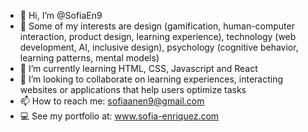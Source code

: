 - 👋 Hi, I’m @SofiaEn9
- 👀 Some of my interests are design (gamification, human-computer interaction, product design, learning experience), technology (web development, AI, inclusive design), psychology (cognitive behavior, learning patterns, mental models)
- 🌱 I’m currently learning HTML, CSS, Javascript and React
- 💞️ I’m looking to collaborate on learning experiences, interacting websites or applications that help users optimize tasks 
- 📫 How to reach me: sofiaanen9@gmail.com
- 💻 See my portfolio at: www.sofia-enriquez.com

<!---
SofiaEn9/SofiaEn9 is a ✨ special ✨ repository because its `README.md` (this file) appears on your GitHub profile.
You can click the Preview link to take a look at your changes.
--->
